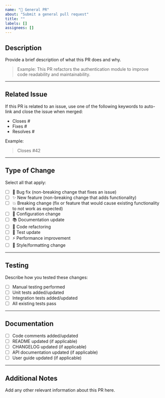 ```yaml
---
name: "📄 General PR"
about: "Submit a general pull request"
title: ""
labels: []
assignees: []
---
```


## Description

Provide a brief description of what this PR does and why.

> Example: This PR refactors the authentication module to improve code readability and maintainability.

---

## Related Issue

If this PR is related to an issue, use one of the following keywords to auto-link and close the issue when merged:

- Closes #
- Fixes #
- Resolves #

Example:
> Closes #42

---

## Type of Change

Select all that apply:

- [ ] 🐛 Bug fix (non-breaking change that fixes an issue)
- [ ] ✨ New feature (non-breaking change that adds functionality)
- [ ] 💥 Breaking change (fix or feature that would cause existing functionality to not work as expected)
- [ ] 🔧 Configuration change
- [ ] 📚 Documentation update
- [ ] 🧹 Code refactoring
- [ ] 🧪 Test update
- [ ] ⚡ Performance improvement
- [ ] 🎨 Style/formatting change

---

## Testing

Describe how you tested these changes:

- [ ] Manual testing performed
- [ ] Unit tests added/updated
- [ ] Integration tests added/updated
- [ ] All existing tests pass

---

## Documentation

- [ ] Code comments added/updated
- [ ] README updated (if applicable)
- [ ] CHANGELOG updated (if applicable)
- [ ] API documentation updated (if applicable)
- [ ] User guide updated (if applicable)

---

## Additional Notes

Add any other relevant information about this PR here.
